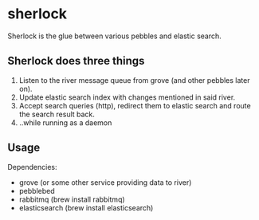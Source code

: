 sherlock
========

Sherlock is the glue between various pebbles and elastic search.


Sherlock does three things
--------------------------

1. Listen to the river message queue from grove (and other pebbles later on).
2. Update elastic search index with changes mentioned in said river.
3. Accept search queries (http), redirect them to elastic search and route the search result back.
4. ..while running as a daemon


Usage
-----

Dependencies:
- grove (or some other service providing data to river)
- pebblebed
- rabbitmq (brew install rabbitmq)
- elasticsearch (brew install elasticsearch)
